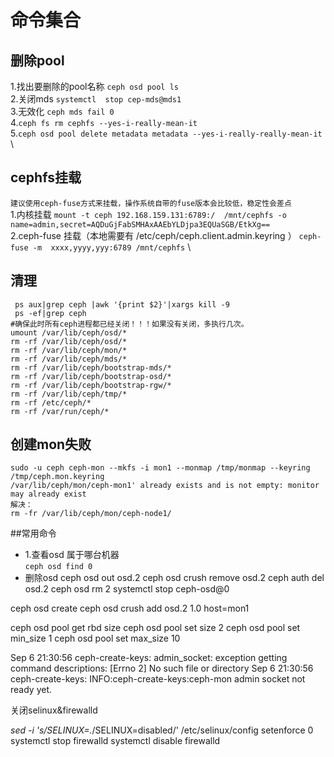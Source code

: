 # 命令集合
## 删除pool
1.找出要删除的pool名称 ```ceph osd pool ls ``` \
2.关闭mds ```systemctl  stop cep-mds@mds1``` \
3.无效化 ```ceph mds fail 0``` \
4.```ceph fs rm cephfs --yes-i-really-mean-it``` \
5.```ceph osd pool delete metadata metadata --yes-i-really-really-mean-it``` \
## cephfs挂载
```建议使用ceph-fuse方式来挂载，操作系统自带的fuse版本会比较低，稳定性会差点```\
1.内核挂载 ```mount -t ceph 192.168.159.131:6789:/  /mnt/cephfs -o name=admin,secret=AQDuGjFabSMHAxAAEbYLDjpa3EQUaSGB/EtkXg== ```\
2.ceph-fuse 挂载（本地需要有 /etc/ceph/ceph.client.admin.keyring ） ```ceph-fuse -m  xxxx,yyyy,yyy:6789 /mnt/cephfs```  \

## 清理
 ```
  ps aux|grep ceph |awk '{print $2}'|xargs kill -9
  ps -ef|grep ceph
 #确保此时所有ceph进程都已经关闭！！！如果没有关闭，多执行几次。
 umount /var/lib/ceph/osd/*
 rm -rf /var/lib/ceph/osd/*
 rm -rf /var/lib/ceph/mon/*
 rm -rf /var/lib/ceph/mds/*
 rm -rf /var/lib/ceph/bootstrap-mds/*
 rm -rf /var/lib/ceph/bootstrap-osd/*
 rm -rf /var/lib/ceph/bootstrap-rgw/*
 rm -rf /var/lib/ceph/tmp/*
 rm -rf /etc/ceph/*
 rm -rf /var/run/ceph/* 
```

## 创建mon失败
```
sudo -u ceph ceph-mon --mkfs -i mon1 --monmap /tmp/monmap --keyring /tmp/ceph.mon.keyring  
/var/lib/ceph/mon/ceph-mon1' already exists and is not empty: monitor may already exist
解决：
rm -fr /var/lib/ceph/mon/ceph-node1/
 ```
 ##常用命令
 * 1.查看osd 属于哪台机器 <br>
  ```ceph osd find 0```
  * 删除osd
   ceph osd out osd.2
  ceph osd crush remove osd.2
   ceph auth del osd.2
   ceph osd rm 2
  systemctl stop ceph-osd@0
  
  ceph osd create
  ceph osd crush add osd.2 1.0 host=mon1
  
  
  ceph osd pool get rbd size
ceph osd pool set <poolname> size 2
ceph osd pool set <poolname> min_size 1
ceph osd pool set <poolname> max_size 10
 
 Sep  6 21:30:56 ceph-create-keys: admin_socket: exception getting command descriptions: [Errno 2] No such file or directory
Sep  6 21:30:56 ceph-create-keys: INFO:ceph-create-keys:ceph-mon admin socket not ready yet.

关闭selinux&firewalld

*sed -i 's/SELINUX=.*/SELINUX=disabled/' /etc/selinux/config
setenforce 0
systemctl stop firewalld 
systemctl disable firewalld


 
